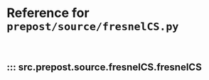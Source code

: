 # Reference for `prepost/source/fresnelCS.py`

<br>

## ::: src.prepost.source.fresnelCS.fresnelCS

<br><br>
